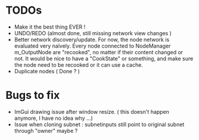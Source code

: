# TODOs

- Make it the best thing EVER !
- UNDO/REDO (almost done, still missing network view changes )
- Better network discovery/update. For now, the node network is evaluated very naïvely. Every node connected to NodeManager m_OutputNode are "recooked", no matter if their content changed or not. It would be nice to have a "CookState" or something, and make sure the node need to be recooked or it can use a cache. 
- Duplicate nodes ( Done ? )

# Bugs to fix
 - ImGui drawing issue after window resize. ( this doesn't happen anymore, I have no idea why ...)
 - Issue when cloning subnet : subnetinputs still point to original subnet through "owner" maybe ?